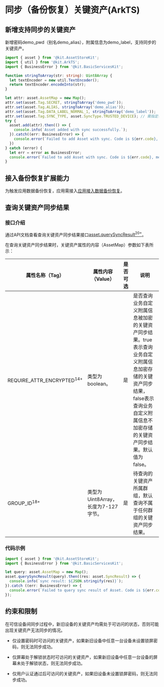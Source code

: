 # 同步（备份恢复）关键资产(ArkTS)

## 新增支持同步的关键资产

新增密码demo_pwd（别名demo_alias），附属信息为demo_label，支持同步的关键资产。

```typescript
import { asset } from '@kit.AssetStoreKit';
import { util } from '@kit.ArkTS';
import { BusinessError } from '@kit.BasicServicesKit';

function stringToArray(str: string): Uint8Array {
  let textEncoder = new util.TextEncoder();
  return textEncoder.encodeInto(str);
}

let attr: asset.AssetMap = new Map();
attr.set(asset.Tag.SECRET, stringToArray('demo_pwd'));
attr.set(asset.Tag.ALIAS, stringToArray('demo_alias'));
attr.set(asset.Tag.DATA_LABEL_NORMAL_1, stringToArray('demo_label'));
attr.set(asset.Tag.SYNC_TYPE, asset.SyncType.TRUSTED_DEVICE); // 需指定在可信设备间同步（如新旧设备间克隆）。
try {
  asset.add(attr).then(() => {
    console.info(`Asset added with sync successfully.`);
  }).catch((err: BusinessError) => {
    console.error(`Failed to add Asset with sync. Code is ${err.code}, message is ${err.message}`);
  })
} catch (error) {
  let err = error as BusinessError;
  console.error(`Failed to add Asset with sync. Code is ${err.code}, message is ${err.message}`);
}
```

## 接入备份恢复扩展能力

为触发应用数据备份恢复，应用需接入[应用接入数据备份恢复](../../file-management/app-file-backup-extension.md)。

## 查询关键资产同步结果

### 接口介绍

通过API文档查看查询关键资产同步结果接口[asset.querySyncResult<sup>20+</sup>](../../reference/apis-asset-store-kit/js-apis-asset.md#assetquerysyncresult20)。

在查询关键资产同步结果时，关键资产属性的内容（AssetMap）参数如下表所示：

| 属性名称（Tag）        | 属性内容（Value）                                             | 是否可选  | 说明                                                         |
| --------------------- | ------------------------------------------------------------ | -------- | ------------------------------------------------------------ |
| REQUIRE_ATTR_ENCRYPTED<sup>14+</sup> | 类型为boolean。 | 是 | 是否查询业务自定义附属信息被加密的关键资产同步结果。true表示查询业务自定义附属信息加密存储的关键资产同步结果，false表示查询业务自定义附属信息不加密存储的关键资产同步结果。默认值为false。|
| GROUP_ID<sup>18+</sup> | 类型为Uint8Array，长度为7-127字节。 | 是 | 待查询的关键资产所属群组，默认查询不属于任何群组的关键资产同步结果。|

### 代码示例

```typescript
import { asset } from '@kit.AssetStoreKit';
import { BusinessError } from '@kit.BasicServicesKit';

let query: asset.AssetMap = new Map();
asset.querySyncResult(query).then((res: asset.SyncResult) => {
  console.info(`sync result: ${JSON.stringify(res)}`);
}).catch ((err: BusinessError) => {
  console.error(`Failed to query sync result of Asset. Code is ${err.code}, message is ${err.message}`);
});
```

## 约束和限制

在可信设备间同步过程中，新旧设备的关键资产均需处于可访问的状态，否则可能出现关键资产无法同步的情况。

* 仅设置密码时可访问的关键资产，如果新旧设备中任意一台设备未设置锁屏密码，则无法同步成功。
  
* 仅屏幕处于解锁状态时可访问的关键资产，如果新旧设备中任意一台设备的屏幕未处于解锁状态，则无法同步成功。

* 仅用户认证通过后可访问的关键资产，如果旧设备未设置锁屏密码，则无法同步成功。

